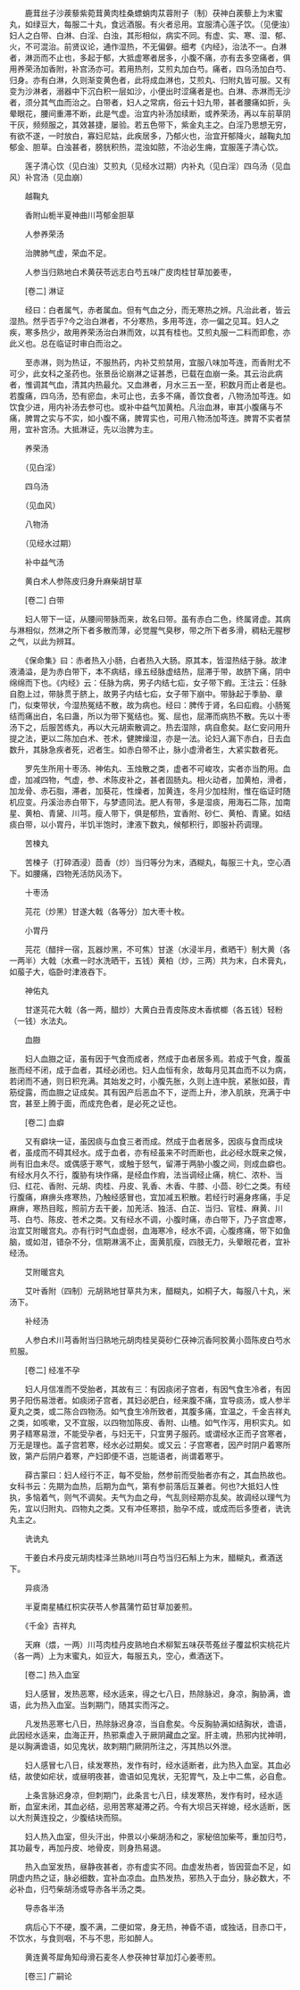 <!-- { "loadSidebar": true } -->
　　鹿茸丝子沙蒺藜紫菀茸黄肉桂桑螵蛸肉苁蓉附子（制）茯神白蒺藜上为末蜜丸，如绿豆大，每服二十丸，食远酒服。有火者忌用。宜服清心莲子饮。（见便浊）妇人之白带、白淋、白淫、白浊，其形相似，病实不同。有虚、实、寒、湿、郁、火，不可混治。前贤议论，通作湿热，不无偏僻。细考《内经》，治法不一。白淋者，淋沥而不止也，多起于郁，大抵虚寒者居多，小腹不痛，亦有去多空痛者，俱用养荣汤加香附，补宫汤亦可。若用热剂，艾煎丸加白芍。痛者，四乌汤加白芍、归身。亦有白淋，久则渐变黄色者，此将成血淋也，艾煎丸、归附丸皆可服。又有变为沙淋者，溺器中下沉白积一层如沙，小便出时涩痛者是也。白淋、赤淋而无沙者，须分其气血而治之。白带者，妇人之常病，俗云十妇九带，甚者腰痛如折，头晕眼花，腰间重滞不断，此是气虚。治宜内补汤加续断，或养荣汤，再以车前草阴干灰，频频服之，其效甚捷，屡验。若五色带下，紫金丸主之。白淫乃思想无穷，有欲不遂，一时放白，寡妇尼姑，此疾居多，乃郁火也，治宜开郁降火，越鞠丸加郁金、胆草。白浊甚者，膀胱积热，混浊如脓，不治必生痈，宜服莲子清心饮。

　　莲子清心饮（见白浊）艾煎丸（见经水过期）内补丸（见白淫）四乌汤（见血风）补宫汤（见血崩）

　　越鞠丸

　　香附山栀半夏神曲川芎郁金胆草

　　人参养荣汤

　　治脾肺气虚，荣血不足。

　　人参当归熟地白术黄茯苓远志白芍五味广皮肉桂甘草加姜枣， 

　　[卷二] 淋证 

　　经曰：白者属气，赤者属血。但有气血之分，而无寒热之辨。凡治此者，皆云湿热。然乎否乎?今之治白淋者，不分寒热，多用芩连，亦一偏之见耳。妇人之疾，寒多热少，故用养荣汤治白淋而效，以其有桂也。艾煎丸服一二料而即愈，亦此义也。总在临证时审白而治之。

　　至赤淋，则为热证，不服热药，内补艾煎禁用，宜服八味加芩连，而香附尤不可少，此女科之圣药也。张景岳论崩淋之证甚悉，已载在血崩一条。其云治此病者，惟调其气血，清其内热最允。又血淋者，月水三五一至，积数月而止者是也。若腹痛，四乌汤，恐有瘀血，未可止也，去多不痛，善饮食者，八物汤加芩连。如饮食少进，用内补汤去参可也。或补中益气加黄柏。凡治血淋，审其小腹痛与不痛，脾胃之实与不实，如小腹不痛，脾胃实也，可用八物汤加芩连。脾胃不实者禁用，宜补宫汤。大抵淋证，先以治脾为主。

　　养荣汤

　　（见白淫）

　　四乌汤

　　（见血风）

　　八物汤

　　（见经水过期）

　　补中益气汤

　　黄白术人参陈皮归身升麻柴胡甘草 

　　[卷二] 白带 

　　妇人带下一证，从腰间带脉而来，故名曰带。虽有赤白二色，终属肾虚。其病与淋相似，然淋之所下者多散而薄，必觉腥气臭秽，带之所下者多滑，稠粘无腥秽之气，以此为辨耳。

　　《保命集》曰：赤者热入小肠，白者热入大肠。原其本，皆湿热结于脉。故津液涌溢，是为赤白带下，本不病结，缘五经脉虚结热，屈滞于带，故脐下痛，阴中绵绵而下也。《内经》云：任脉为病，男子内结七疝，女子带下瘕。王注云：任脉自胞上过，带脉贯于脐上，故男子内结七疝，女子带下崩中。带脉起于季胁、章门，似束带状，今湿热冤结不散，故为病也。经曰：脾传于肾，名曰疝瘕。小肠冤结而痛出白，名曰蛊，所以为带下冤结也。冤、屈也，屈滞而病热不散。先以十枣汤下之，后服苦练丸，再以大元胡索散调之。热去湿除，病自愈矣。赵仁安问用升提之法，更以二陈加白术、苍术，健脾燥湿，亦是一法。论妇人漏下赤白，日去血数升，其脉急疾者死，迟者生。如赤白带不止，脉小虚滑者生，大紧实数者死。

　　罗先生所用十枣汤、神佑丸、玉烛散之类，虚者不可峻攻，实者亦当酌用。血虚，加减四物，气虚，参、术陈皮补之，甚者固肠丸。相火动者，加黄柏，滑者，加龙骨、赤石脂，滞者，加葵花，性燥者，加黄连，冬月少加桂附，惟在临证时随机应变。丹溪治赤白带下，与梦遗同法。肥人有带，多是湿痰，用海石二陈，加南星、黄柏、青黛、川芎。瘦人带下，俱是郁热，宜香附、砂仁、黄柏、青黛。如结痰白带，以小胃丹，半饥半饱时，津液下数丸，候郁积行，即服补药调理。

　　苦楝丸

　　苦楝子（打碎酒浸）茴香（炒）当归等分为末，酒糊丸，每服三十丸，空心酒下。如腰痛，四物羌活防风汤下。

　　十枣汤

　　芫花（炒黑）甘遂大戟（各等分）加大枣十枚。

　　小胃丹

　　芫花（醋拌一宿，瓦器炒黑，不可焦）甘遂（水浸半月，煮晒干）制大黄（各一两半）大戟（水煮一时水洗晒干，五钱）黄柏（炒，三两）共为末，白术膏丸，如菔子大，临卧时津液吞下。

　　神佑丸

　　甘遂芫花大戟（各一两，醋炒）大黄白丑青皮陈皮木香槟榔（各五钱）轻粉（一钱）水法丸。

　　血臌

　　妇人血臌之证，虽有因于气食而成者，然成于血者居多焉。若成于气食，腹虽胀而经不闭，成于血者，其经必闭也。妇人血恒有余，故每月见其血而不以为病，若闭而不通，则日积充满。其始发之时，小腹先胀，久则上连中脘，紧胀如鼓，青筋绽露，而血臌之证成矣。其有因产后恶血不下，逆而上升，渗入肌肤，充满于中宫，甚至上腾于面，而成充色者，是必死之证也。

　　[卷二] 血癖 

　　又有癖块一证，虽因痰与血食三者而成。然成于血者居多，因痰与食而成块者，虽成而不碍其经水。成于血者，亦有经虽来不时而断也，此必经水既来之候，尚有旧血未尽。或偶感于寒气，或触于怒气，留滞于两胁小腹之间，则成血癖也。有经水月久不行，腹胁有块作痛，是经血作瘕，法当调经止痛，桃仁、浓朴、当归、红花、香附、元胡、肉桂、丹皮、乳香、木香、牛膝、小茴、砂仁之类。有经行腹痛，麻痹头疼寒热，乃触经感冒也，宜加减五积散。若经行时遍身疼痛，手足麻痹，寒热目眩，照前方去干姜，加羌活、独活、白芷、当归、官桂、麻黄、川芎、白芍、陈皮、苍术之类。又有经水不调，小腹时痛，赤白带下，乃子宫虚寒，治宜艾附暖宫丸。亦有行时气血虚弱，血海寒冷，经水不调，心腹疼痛，带下如鱼脑，或如泔，错杂不分，信期淋漓不止，面黄肌瘦，四肢无力，头晕眼花者，宜补经汤。

　　艾附暖宫丸

　　艾叶香附（四制）元胡熟地甘草共为末，醋糊丸，如桐子大，每服八十丸，米汤下。

　　补经汤

　　人参白术川芎香附当归熟地元胡肉桂吴萸砂仁茯神沉香阿胶黄小茴陈皮白芍水煎服。

　　[卷二] 经准不孕 

　　妇人月信准而不受胎者，其故有三：有因痰闭子宫者，有因气食生冷者，有因男子阳伤易泄者。如痰闭子宫者，其妇必肥白，经来腹不痛，宜导痰汤，或人参半夏丸之类，或二陈合四物汤。如气食生冷所致者，其腹多痛，宜温之，千金吉祥丸之类，如咳嗽，又不宜服，以四物加陈皮、香附、山楂。如气作泻，用枳实丸。如男子精寒易泄，不能受孕者，与妇无干，只宜男子服药。或谓经水正而子宫寒者，万无是理也。盖子宫若寒，经水必过期矣。或又云：子宫寒者，因产时阴户着寒所致，第产后阴户着寒，产妇即便不语，岂能语者，尚谓着寒乎。

　　薛古蒙曰：妇人经行不正，每不受胎，然参前而受胎者亦有之，其血热故也。女科书云：先期为血热，后期为血气，第有参前落后互兼者。何也?大抵妇人性执，多恼着气，则气不调矣。夫气为血之母，气乱则经期亦乱矣。故调经以理气为先，宜以归附丸、四物丸之类。又有冲任寒损，胎孕不成，或成而后多堕者，诜诜丸主之。

　　诜诜丸

　　干姜白术丹皮元胡肉桂泽兰熟地川芎白芍当归石斛上为末，醋糊丸，煮酒送下。

　　异痰汤

　　半夏南星橘红枳实茯苓人参菖蒲竹茹甘草加姜煎。

　　《千金》吉祥丸

　　天麻（煨，一两）川芎肉桂丹皮熟地白术柳絮五味茯苓菟丝子覆盆枳实桃花片（各一两）上为末蜜丸，如豆大，每服五丸，空心，煮酒送下。

　　[卷二] 热入血室 

　　妇人感冒，发热恶寒，经水适来，得之七八日，热除脉迟，身凉，胸胁满，谵语，此为热入血室。当刺期门，随其实而泻之。

　　凡发热恶寒七八日，热除脉迟身凉，当自愈矣。今反胸胁满如结胸状，谵语，此因经水适来，血海正开，热邪乘虚入于厥阴藏血之室。肝主魂，热邪内扰神明，是以胸满谵语，如见鬼状，故刺期门厥阴所注之，泻其热以外泄。

　　妇人感冒七八日，续发寒热，发作有时，经水适断者，此为热入血室。其血必结，故使如疟状，或昼明夜甚，谵语如见鬼状，无犯胃气，及上中二焦，必自愈。

　　上条言脉迟身凉，但刺期门，此条言七八日，续发寒热，发作有时，经水适断，血室未闭，其血必结，忌用苦寒凝滞之药。今有大坝吕天祥媳，经水适断，医以大剂黄连投之，少腹结块而殒。

　　妇人热入血室，但头汗出，仲景以小柴胡汤和之，家秘倍加柴芩，重加归芍，其功最专，再加丹皮、地骨皮，则身热易退。

　　热入血室发热，昼静夜甚者，亦有虚实不同。血虚发热者，皆因营血不足，如阴虚内热之证，脉必细数，宜补血凉血。血热发热，邪热入于血分，脉必数大，不必补血，归芍柴胡汤或导赤各半汤之类。

　　导赤各半汤

　　病后心下不硬，腹不满，二便如常，身无热，神昏不语，或独话，目赤口干，不饮水，与食则咽，不与不思，形如醉人。

　　黄连黄芩犀角知母滑石麦冬人参茯神甘草加灯心姜枣煎。

　　[卷三] 广嗣论 

